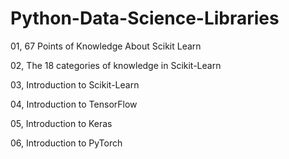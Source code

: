 # Python-Data-Science-Libraries

01, 67 Points of Knowledge About Scikit Learn

02, The 18 categories of knowledge in Scikit-Learn

03, Introduction to Scikit-Learn

04, Introduction to TensorFlow

05, Introduction to Keras

06, Introduction to PyTorch
